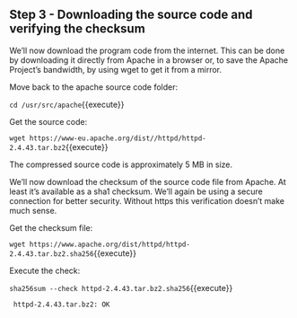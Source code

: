 ## Step 3 - Downloading the source code and verifying the checksum

We’ll now download the program code from the internet. This can be done by downloading it directly from Apache in a browser or, to save the Apache Project’s bandwidth, by using wget to get it from a mirror.

Move back to the apache source code folder:

`cd /usr/src/apache`{{execute}}

Get the source code:

`wget https://www-eu.apache.org/dist//httpd/httpd-2.4.43.tar.bz2`{{execute}}

The compressed source code is approximately 5 MB in size.

We’ll now download the checksum of the source code file from Apache. At least it’s available as a sha1 checksum. We’ll again be using a secure connection for better security. Without https this verification doesn’t make much sense.

Get the checksum file:

`wget https://www.apache.org/dist/httpd/httpd-2.4.43.tar.bz2.sha256`{{execute}}

Execute the check:

`sha256sum --check httpd-2.4.43.tar.bz2.sha256`{{execute}}

` httpd-2.4.43.tar.bz2: OK`
